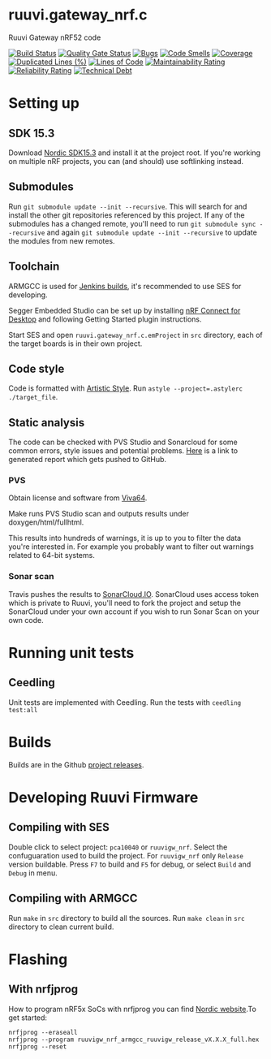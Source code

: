 # ruuvi.gateway_nrf.c
Ruuvi Gateway nRF52 code

[![Build Status](https://travis-ci.org/ruuvi/ruuvi.gateway_nrf.c.svg?branch=master)](https://travis-ci.org/ruuvi/ruuvi.gateway_nrf.c)
[![Quality Gate Status](https://sonarcloud.io/api/project_badges/measure?project=ruuvi.gateway_nrf.c&metric=alert_status)](https://sonarcloud.io/dashboard?id=ruuvi.gateway_nrf.c)
[![Bugs](https://sonarcloud.io/api/project_badges/measure?project=ruuvi.gateway_nrf.c&metric=bugs)](https://sonarcloud.io/dashboard?id=ruuvi.gateway_nrf.c)
[![Code Smells](https://sonarcloud.io/api/project_badges/measure?project=ruuvi.gateway_nrf.c&metric=code_smells)](https://sonarcloud.io/dashboard?id=ruuvi.gateway_nrf.c)
[![Coverage](https://sonarcloud.io/api/project_badges/measure?project=ruuvi.gateway_nrf.c&metric=coverage)](https://sonarcloud.io/dashboard?id=ruuvi.gateway_nrf.c)
[![Duplicated Lines (%)](https://sonarcloud.io/api/project_badges/measure?project=ruuvi.gateway_nrf.c&metric=duplicated_lines_density)](https://sonarcloud.io/dashboard?id=ruuvi.gateway_nrf.c)
[![Lines of Code](https://sonarcloud.io/api/project_badges/measure?project=ruuvi.gateway_nrf.c&metric=ncloc)](https://sonarcloud.io/dashboard?id=ruuvi.gateway_nrf.c)
[![Maintainability Rating](https://sonarcloud.io/api/project_badges/measure?project=ruuvi.gateway_nrf.c&metric=sqale_rating)](https://sonarcloud.io/dashboard?id=ruuvi.gateway_nrf.c)
[![Reliability Rating](https://sonarcloud.io/api/project_badges/measure?project=ruuvi.gateway_nrf.c&metric=reliability_rating)](https://sonarcloud.io/dashboard?id=ruuvi.gateway_nrf.c)
[![Technical Debt](https://sonarcloud.io/api/project_badges/measure?project=ruuvi.gateway_nrf.c&metric=sqale_index)](https://sonarcloud.io/dashboard?id=ruuvi.gateway_nrf.c)

# Setting up
## SDK 15.3
Download [Nordic SDK15.3](https://developer.nordicsemi.com/nRF5_SDK/nRF5_SDK_v15.x.x/) and install it at the project root.
If you're working on multiple nRF projects, you can (and should) use softlinking instead.

## Submodules
Run `git submodule update --init --recursive`. This will search for and install the other git repositories referenced by this project. If any of the submodules has a changed remote, you'll need to run `git submodule sync --recursive` and again `git submodule update --init --recursive` to update the modules from new remotes. 

## Toolchain
ARMGCC is used for [Jenkins builds](http://jenkins.ruuvi.com/job/ruuvi.gateway_nrf.c/), it's recommended to use SES for developing.
 
Segger Embedded Studio can be set up by installing [nRF Connect for Desktop](https://www.nordicsemi.com/?sc_itemid=%7BB935528E-8BFA-42D9-8BB5-83E2A5E1FF5C%7D) 
and following Getting Started plugin instructions.

Start SES and open `ruuvi.gateway_nrf.c.emProject` in `src` directory, each of the target boards is in their own project.

## Code style
Code is formatted with [Artistic Style](http://astyle.sourceforge.net). 
Run `astyle --project=.astylerc ./target_file`.

## Static analysis
The code can be checked with PVS Studio and Sonarcloud for some common errors, style issues and potential problems. [Here](https://ruuvi.github.io/ruuvi.gateway_nrf.c/fullhtml/index.html) is a link to generated report which gets pushed to GitHub.


### PVS
Obtain license and software from [Viva64](https://www.viva64.com/en/pvs-studio/).

Make runs PVS Studio scan and outputs results under doxygen/html/fullhtml. 

This results into hundreds of warnings, it is up to you to filter the data you're interested in. For example you probably want to filter out warnings related to 64-bit systems. 

### Sonar scan
Travis pushes the results to [SonarCloud.IO](https://sonarcloud.io/dashboard?id=ruuvi.gateway_nrf.c).
SonarCloud uses access token which is private to Ruuvi, you'll need to fork the project and setup
the SonarCloud under your own account if you wish to run Sonar Scan on your own code.

# Running unit tests
## Ceedling
Unit tests are implemented with Ceedling. Run the tests with
`ceedling test:all`

# Builds
Builds are in the Github [project releases](https://github.com/ruuvi/ruuvi.gateway_nrf.c/releases).

# Developing Ruuvi Firmware
## Compiling with SES
Double click to select project: `pca10040` or `ruuvigw_nrf`. 
Select the confuguaration used to build the project. For `ruuvigw_nrf` only `Release` version buildable.
Press `F7` to build and `F5` for debug, or select `Build` and `Debug` in menu.

## Compiling with ARMGCC
Run `make` in `src` directory to build all the sources. 
Run `make clean` in `src` directory to clean current build.

# Flashing
## With nrfjprog
How to program nRF5x SoCs with nrfjprog you can find [Nordic website](https://www.nordicsemi.com/Software-and-Tools/Development-Tools/nRF-Command-Line-Tools).To get started:
```
nrfjprog --eraseall
nrfjprog --program ruuvigw_nrf_armgcc_ruuvigw_release_vX.X.X_full.hex
nrfjprog --reset
```

